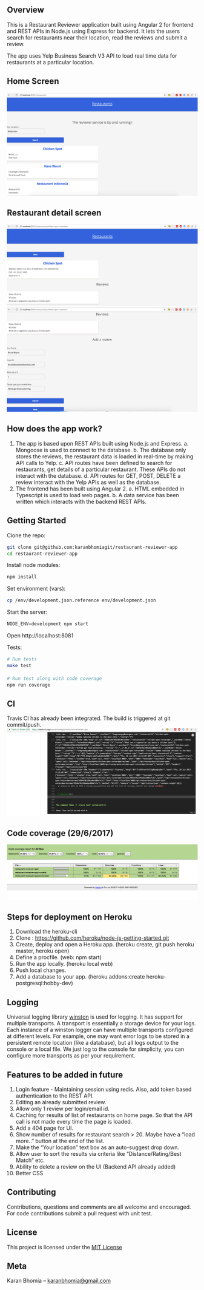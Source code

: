 ## Overview

This is a Restaurant Reviewer application built using Angular 2 for frontend and REST APIs in Node.js using Express for backend.
It lets the users search for restaurants near their location, read the reviews and submit a review.

The app uses Yelp Business Search V3 API to load real time data for restaurants at a particular location.

## Home Screen
![Home screen](/static/images/home.png?raw=true)

## Restaurant detail screen
![Restaurant detail](/static/images/restaurant.png?raw=true)
![Restaurant reviews](/static/images/restaurant-2.png?raw=true)

## How does the app work?
1. The app is based upon REST APIs built using Node.js and Express.
  a. Mongoose is used to connect to the database.
  b. The database only stores the reviews, the restaurant data is loaded in real-time by making API calls to Yelp.
  c. API routes have been defined to search for restaurants, get details of a particular restaurant. These APIs do not interact with the database.
  d. API routes for GET, POST, DELETE a review interact with the Yelp APIs as well as the database.
2. The frontend has been built using Angular 2.
  a. HTML embedded in Typescript is used to load web pages.
  b. A data service has been written which interacts with the backend REST APIs.

## Getting Started

Clone the repo:
```sh
git clone git@github.com:karanbhomiagit/restaurant-reviewer-app
cd restaurant-reviewer-app
```

Install node modules:
```js
npm install
```

Set environment (vars):
```sh
cp /env/development.json.reference env/development.json
```

Start the server:
```js
NODE_ENV=development npm start
```

Open http://localhost:8081


Tests:
```sh
# Run tests
make test

# Run test along with code coverage
npm run coverage
```

## CI

Travis CI has already been integrated. The build is triggered at git commit/push.
![CI](/static/images/travis.png?raw=true)

## Code coverage (29/6/2017)
![Code Coverage](/static/images/codeCoverage.png?raw=true)

## Steps for deployment on Heroku

1. Download the heroku-cli
2. Clone : https://github.com/heroku/node-js-getting-started.git
3. Create, deploy and open a Heroku app. (heroku create, git push heroku master, heroku open)
4. Define a procfile. (web: npm start)
5. Run the app locally. (heroku local web)
6. Push local changes.
7. Add a database to your app. (heroku addons:create heroku-postgresql:hobby-dev)

## Logging

Universal logging library [winston](https://www.npmjs.com/package/winston) is used for logging. It has support for multiple transports.  A transport is essentially a storage device for your logs. Each instance of a winston logger can have multiple transports configured at different levels. For example, one may want error logs to be stored in a persistent remote location (like a database), but all logs output to the console or a local file. We just log to the console for simplicity, you can configure more transports as per your requirement.

## Features to be added in future

1. Login feature - Maintaining session using redis. Also, add token based authentication to the REST API.
2. Editing an already submitted review.
3. Allow only 1 review per login/email id.
4. Caching for results of list of restaurants on home page. So that the API call is not made every time the page is loaded.
5. Add a 404 page for UI.
6. Show number of results for restaurant search > 20. Maybe have a “load more..” button at the end of the list.
7. Make the “Your location” text box as an auto-suggest drop down.
8. Allow user to sort the results via criteria like “Distance/Rating/Best Match” etc.
9. Ability to delete a review on the UI (Backend API already added)
10. Better CSS

## Contributing

Contributions, questions and comments are all welcome and encouraged. For code contributions submit a pull request with unit test.

## License

This project is licensed under the [MIT License](https://github.com/karanbhomiagit/restaurant-reviewer-app/blob/master/LICENSE)

## Meta

Karan Bhomia – karanbhomia@gmail.com

